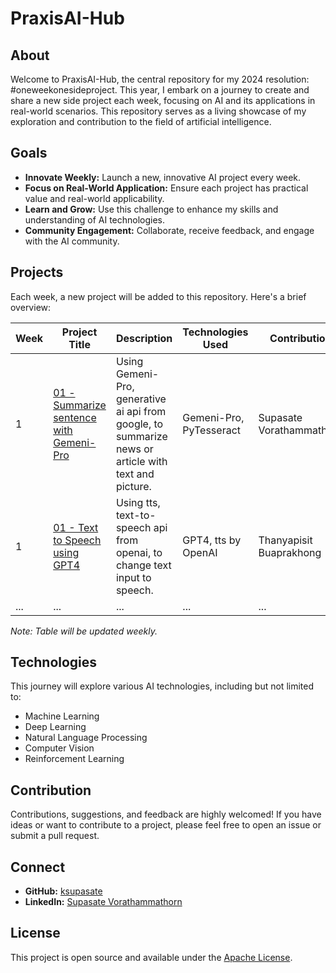 # PraxisAI-Hub

## About

Welcome to PraxisAI-Hub, the central repository for my 2024 resolution: #oneweekonesideproject. This year, I embark on a journey to create and share a new side project each week, focusing on AI and its applications in real-world scenarios. This repository serves as a living showcase of my exploration and contribution to the field of artificial intelligence.

## Goals

- **Innovate Weekly:** Launch a new, innovative AI project every week.
- **Focus on Real-World Application:** Ensure each project has practical value and real-world applicability.
- **Learn and Grow:** Use this challenge to enhance my skills and understanding of AI technologies.
- **Community Engagement:** Collaborate, receive feedback, and engage with the AI community.

## Projects

Each week, a new project will be added to this repository. Here's a brief overview:

| Week | Project Title | Description | Technologies Used | Contribution |
|------|---------------|-------------|-------------------| ------------ |
| 1    | [01 - Summarize sentence with Gemeni-Pro](https://github.com/ksupasate/PraxisAI-Hub/blob/main/week-01/01_Summarize_sentence_with_Gemeni_Pro.ipynb) | Using Gemeni-Pro, generative ai api from google, to summarize news or article with text and picture. | Gemeni-Pro, PyTesseract | Supasate Vorathammathorn |
| 1    | [01 - Text to Speech using GPT4](https://github.com/ksupasate/PraxisAI-Hub/blob/main/week-01/01_Text_to_Speech_using_GPT4.ipynb) | Using tts, text-to-speech api from openai, to change text input to speech. | GPT4, tts by OpenAI | Thanyapisit Buaprakhong |
| ...  | ...           | ...         | ...               | ... |

*Note: Table will be updated weekly.*

## Technologies

This journey will explore various AI technologies, including but not limited to:

- Machine Learning
- Deep Learning
- Natural Language Processing
- Computer Vision
- Reinforcement Learning

## Contribution

Contributions, suggestions, and feedback are highly welcomed! If you have ideas or want to contribute to a project, please feel free to open an issue or submit a pull request.

## Connect

- **GitHub:** [ksupasate](https://github.com/ksupasate)
- **LinkedIn:** [Supasate Vorathammathorn](https://www.linkedin.com/in/ksupasate)

## License

This project is open source and available under the [Apache License](LICENSE).